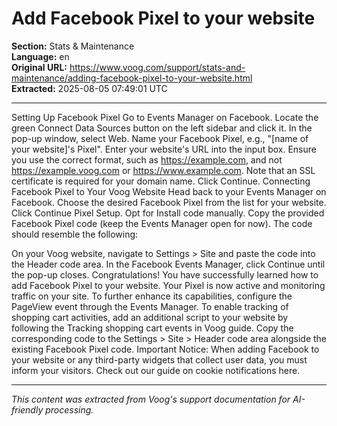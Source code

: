 # Add Facebook Pixel to your website

**Section:** Stats & Maintenance  
**Language:** en  
**Original URL:** https://www.voog.com/support/stats-and-maintenance/adding-facebook-pixel-to-your-website.html  
**Extracted:** 2025-08-05 07:49:01 UTC

---

Setting Up Facebook Pixel
Go to Events Manager on Facebook.
Locate the green Connect Data Sources button on the left sidebar and click it.
In the pop-up window, select Web.
Name your Facebook Pixel, e.g., "[name of your website]'s Pixel".
Enter your website's URL into the input box. Ensure you use the correct format, such as https://example.com, and not https://example.voog.com or https://www.example.com. Note that an SSL certificate is required for your domain name.
Click Continue.
Connecting Facebook Pixel to Your Voog Website
Head back to your Events Manager on Facebook.
Choose the desired Facebook Pixel from the list for your website.
Click Continue Pixel Setup.
Opt for Install code manually.
Copy the provided Facebook Pixel code (keep the Events Manager open for now). The code should resemble the following:<!-- Facebook Pixel Code -->
<script>
!function(f,b,e,v,n,t,s)
{if(f.fbq)return;n=f.fbq=function(){n.callMethod?
n.callMethod.apply(n,arguments):n.queue.push(arguments)};
if(!f._fbq)f._fbq=n;n.push=n;n.loaded=!0;n.version='2.0';
n.queue=[];t=b.createElement(e);t.async=!0;
t.src=v;s=b.getElementsByTagName(e)[0];
s.parentNode.insertBefore(t,s)}(window, document,'script',
'https://connect.facebook.net/en_US/fbevents.js');
fbq('init', '{your-pixel-id-goes-here}');
fbq('track', 'PageView');
</script>
<noscript>
<img height="1" width="1" style="display:none"
src="https://www.facebook.com/tr?id={your-pixel-id-goes-here}&ev=PageView&noscript=1"/>
</noscript>
<!-- End Facebook Pixel Code -->
On your Voog website, navigate to Settings > Site and paste the code into the Header code area.
In the Facebook Events Manager, click Continue until the pop-up closes.
Congratulations! You have successfully learned how to add Facebook Pixel to your website. Your Pixel is now active and monitoring traffic on your site. To further enhance its capabilities, configure the PageView event through the Events Manager.
To enable tracking of shopping cart activities, add an additional script to your website by following the Tracking shopping cart events in Voog guide. Copy the corresponding code to the Settings > Site > Header code area alongside the existing Facebook Pixel code.
Important Notice: When adding Facebook to your website or any third-party widgets that collect user data, you must inform your visitors. Check out our guide on cookie notifications here.

---

*This content was extracted from Voog's support documentation for AI-friendly processing.*
